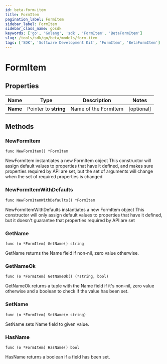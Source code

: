 ```yaml
---
id: beta-form-item
title: FormItem
pagination_label: FormItem
sidebar_label: FormItem
sidebar_class_name: gosdk
keywords: ['go', 'Golang', 'sdk', 'FormItem', 'BetaFormItem'] 
slug: /tools/sdk/go/beta/models/form-item
tags: ['SDK', 'Software Development Kit', 'FormItem', 'BetaFormItem']
---
```


# FormItem

## Properties

Name | Type | Description | Notes
------------ | ------------- | ------------- | -------------
**Name** | Pointer to **string** | Name of the FormItem | [optional] 

## Methods

### NewFormItem

`func NewFormItem() *FormItem`

NewFormItem instantiates a new FormItem object
This constructor will assign default values to properties that have it defined,
and makes sure properties required by API are set, but the set of arguments
will change when the set of required properties is changed

### NewFormItemWithDefaults

`func NewFormItemWithDefaults() *FormItem`

NewFormItemWithDefaults instantiates a new FormItem object
This constructor will only assign default values to properties that have it defined,
but it doesn't guarantee that properties required by API are set

### GetName

`func (o *FormItem) GetName() string`

GetName returns the Name field if non-nil, zero value otherwise.

### GetNameOk

`func (o *FormItem) GetNameOk() (*string, bool)`

GetNameOk returns a tuple with the Name field if it's non-nil, zero value otherwise
and a boolean to check if the value has been set.

### SetName

`func (o *FormItem) SetName(v string)`

SetName sets Name field to given value.

### HasName

`func (o *FormItem) HasName() bool`

HasName returns a boolean if a field has been set.


